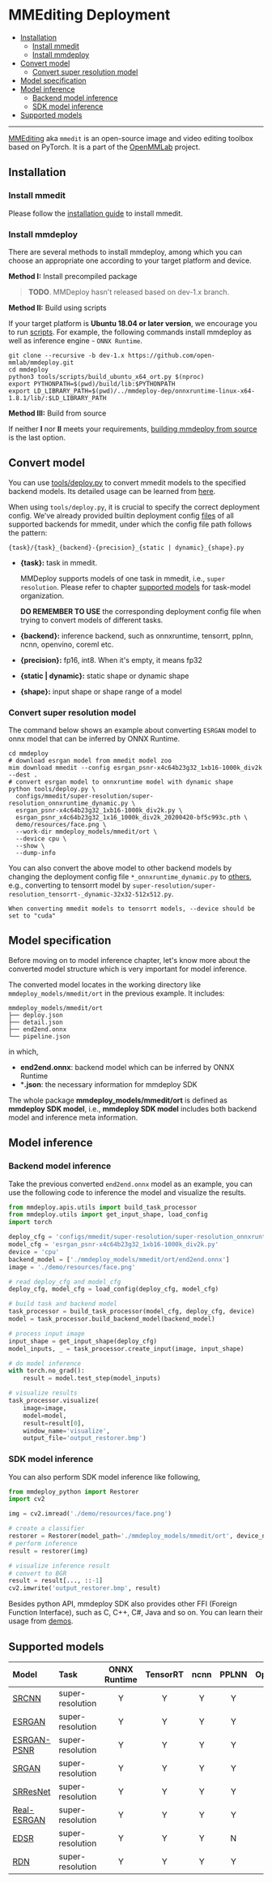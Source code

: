 # MMEditing Deployment

- [Installation](#installation)
  - [Install mmedit](#install-mmedit)
  - [Install mmdeploy](#install-mmdeploy)
- [Convert model](#convert-model)
  - [Convert super resolution model](#convert-super-resolution-model)
- [Model specification](#model-specification)
- [Model inference](#model-inference)
  - [Backend model inference](#backend-model-inference)
  - [SDK model inference](#sdk-model-inference)
- [Supported models](#supported-models)

______________________________________________________________________

[MMEditing](https://github.com/open-mmlab/mmediting/tree/1.x) aka `mmedit` is an open-source image and video editing toolbox based on PyTorch. It is a part of the [OpenMMLab](https://openmmlab.com/) project.

## Installation

### Install mmedit

Please follow the [installation guide](https://github.com/open-mmlab/mmediting/tree/1.x#installation) to install mmedit.

### Install mmdeploy

There are several methods to install mmdeploy, among which you can choose an appropriate one according to your target platform and device.

**Method I:** Install precompiled package

> **TODO**. MMDeploy hasn't released based on dev-1.x branch.

**Method II:** Build using scripts

If your target platform is **Ubuntu 18.04 or later version**, we encourage you to run
[scripts](../01-how-to-build/build_from_script.md). For example, the following commands install mmdeploy as well as inference engine - `ONNX Runtime`.

```shell
git clone --recursive -b dev-1.x https://github.com/open-mmlab/mmdeploy.git
cd mmdeploy
python3 tools/scripts/build_ubuntu_x64_ort.py $(nproc)
export PYTHONPATH=$(pwd)/build/lib:$PYTHONPATH
export LD_LIBRARY_PATH=$(pwd)/../mmdeploy-dep/onnxruntime-linux-x64-1.8.1/lib/:$LD_LIBRARY_PATH
```

**Method III:** Build from source

If neither **I** nor **II** meets your requirements, [building mmdeploy from source](../01-how-to-build/build_from_source.md) is the last option.

## Convert model

You can use [tools/deploy.py](https://github.com/open-mmlab/mmdeploy/blob/dev-1.x/tools/deploy.py) to convert mmedit models to the specified backend models. Its detailed usage can be learned from [here](https://github.com/open-mmlab/mmdeploy/blob/dev-1.x/docs/en/02-how-to-run/convert_model.md#usage).

When using `tools/deploy.py`, it is crucial to specify the correct deployment config. We've already provided builtin deployment config [files](https://github.com/open-mmlab/mmdeploy/tree/dev-1.x/configs/mmedit) of all supported backends for mmedit, under which the config file path follows the pattern:

```
{task}/{task}_{backend}-{precision}_{static | dynamic}_{shape}.py
```

- **{task}:** task in mmedit.

  MMDeploy supports models of one task in mmedit, i.e., `super resolution`. Please refer to chapter [supported models](#supported-models) for task-model organization.

  **DO REMEMBER TO USE** the corresponding deployment config file when trying to convert models of different tasks.

- **{backend}:** inference backend, such as onnxruntime, tensorrt, pplnn, ncnn, openvino, coreml etc.

- **{precision}:** fp16, int8. When it's empty, it means fp32

- **{static | dynamic}:** static shape or dynamic shape

- **{shape}:** input shape or shape range of a model

### Convert super resolution model

The command below shows an example about converting `ESRGAN` model to onnx model that can be inferred by ONNX Runtime.

```shell
cd mmdeploy
# download esrgan model from mmedit model zoo
mim download mmedit --config esrgan_psnr-x4c64b23g32_1xb16-1000k_div2k --dest .
# convert esrgan model to onnxruntime model with dynamic shape
python tools/deploy.py \
  configs/mmedit/super-resolution/super-resolution_onnxruntime_dynamic.py \
  esrgan_psnr-x4c64b23g32_1xb16-1000k_div2k.py \
  esrgan_psnr_x4c64b23g32_1x16_1000k_div2k_20200420-bf5c993c.pth \
  demo/resources/face.png \
  --work-dir mmdeploy_models/mmedit/ort \
  --device cpu \
  --show \
  --dump-info
```

You can also convert the above model to other backend models by changing the deployment config file `*_onnxruntime_dynamic.py` to [others](https://github.com/open-mmlab/mmdeploy/tree/dev-1.x/configs/mmedit), e.g., converting to tensorrt model by `super-resolution/super-resolution_tensorrt-_dynamic-32x32-512x512.py`.

```{tip}
When converting mmedit models to tensorrt models, --device should be set to "cuda"
```

## Model specification

Before moving on to model inference chapter, let's know more about the converted model structure which is very important for model inference.

The converted model locates in the working directory like `mmdeploy_models/mmedit/ort` in the previous example. It includes:

```
mmdeploy_models/mmedit/ort
├── deploy.json
├── detail.json
├── end2end.onnx
└── pipeline.json
```

in which,

- **end2end.onnx**: backend model which can be inferred by ONNX Runtime
- \***.json**: the necessary information for mmdeploy SDK

The whole package **mmdeploy_models/mmedit/ort** is defined as **mmdeploy SDK model**, i.e., **mmdeploy SDK model** includes both backend model and inference meta information.

## Model inference

### Backend model inference

Take the previous converted `end2end.onnx` model as an example, you can use the following code to inference the model and visualize the results.

```python
from mmdeploy.apis.utils import build_task_processor
from mmdeploy.utils import get_input_shape, load_config
import torch

deploy_cfg = 'configs/mmedit/super-resolution/super-resolution_onnxruntime_dynamic.py'
model_cfg = 'esrgan_psnr-x4c64b23g32_1xb16-1000k_div2k.py'
device = 'cpu'
backend_model = ['./mmdeploy_models/mmedit/ort/end2end.onnx']
image = './demo/resources/face.png'

# read deploy_cfg and model_cfg
deploy_cfg, model_cfg = load_config(deploy_cfg, model_cfg)

# build task and backend model
task_processor = build_task_processor(model_cfg, deploy_cfg, device)
model = task_processor.build_backend_model(backend_model)

# process input image
input_shape = get_input_shape(deploy_cfg)
model_inputs, _ = task_processor.create_input(image, input_shape)

# do model inference
with torch.no_grad():
    result = model.test_step(model_inputs)

# visualize results
task_processor.visualize(
    image=image,
    model=model,
    result=result[0],
    window_name='visualize',
    output_file='output_restorer.bmp')
```

### SDK model inference

You can also perform SDK model inference like following,

```python
from mmdeploy_python import Restorer
import cv2

img = cv2.imread('./demo/resources/face.png')

# create a classifier
restorer = Restorer(model_path='./mmdeploy_models/mmedit/ort', device_name='cpu', device_id=0)
# perform inference
result = restorer(img)

# visualize inference result
# convert to BGR
result = result[..., ::-1]
cv2.imwrite('output_restorer.bmp', result)
```

Besides python API, mmdeploy SDK also provides other FFI (Foreign Function Interface), such as C, C++, C#, Java and so on. You can learn their usage from [demos](https://github.com/open-mmlab/mmdeploy/tree/dev-1.x/demo).

## Supported models

| Model                                                                               | Task             | ONNX Runtime | TensorRT | ncnn | PPLNN | OpenVINO |
| :---------------------------------------------------------------------------------- | :--------------- | :----------: | :------: | :--: | :---: | :------: |
| [SRCNN](https://github.com/open-mmlab/mmediting/tree/1.x/configs/srcnn)             | super-resolution |      Y       |    Y     |  Y   |   Y   |    Y     |
| [ESRGAN](https://github.com/open-mmlab/mmediting/tree/1.x/configs/esrgan)           | super-resolution |      Y       |    Y     |  Y   |   Y   |    Y     |
| [ESRGAN-PSNR](https://github.com/open-mmlab/mmediting/tree/1.x/configs/esrgan)      | super-resolution |      Y       |    Y     |  Y   |   Y   |    Y     |
| [SRGAN](https://github.com/open-mmlab/mmediting/tree/1.x/configs/srgan_resnet)      | super-resolution |      Y       |    Y     |  Y   |   Y   |    Y     |
| [SRResNet](https://github.com/open-mmlab/mmediting/tree/1.x/configs/srgan_resnet)   | super-resolution |      Y       |    Y     |  Y   |   Y   |    Y     |
| [Real-ESRGAN](https://github.com/open-mmlab/mmediting/tree/1.x/configs/real_esrgan) | super-resolution |      Y       |    Y     |  Y   |   Y   |    Y     |
| [EDSR](https://github.com/open-mmlab/mmediting/tree/1.x/configs/edsr)               | super-resolution |      Y       |    Y     |  Y   |   N   |    Y     |
| [RDN](https://github.com/open-mmlab/mmediting/tree/1.x/configs/rdn)                 | super-resolution |      Y       |    Y     |  Y   |   Y   |    Y     |

